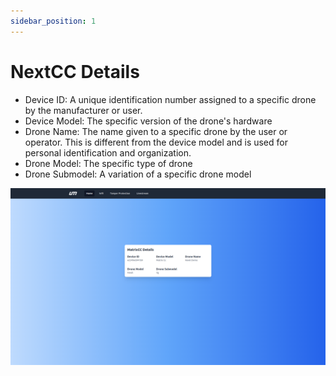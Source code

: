 ```yaml
---
sidebar_position: 1
---
```


# NextCC Details

- Device ID: 
 A unique identification number assigned to a specific drone by the manufacturer or user. 
- Device Model: 
The specific version of the drone's hardware
- Drone Name: 
The name given to a specific drone by the user or operator. This is different from the device model and is used for personal identification and organization.
- Drone Model: 
The specific type of drone
- Drone Submodel: 
A variation of a specific drone model

![Home](img/home.png)

